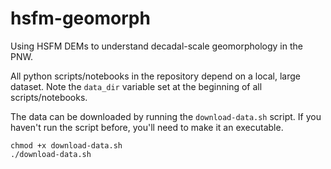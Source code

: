 # hsfm-geomorph
Using HSFM DEMs to understand decadal-scale geomorphology in the PNW.

All python scripts/notebooks in the repository depend on a local, large dataset. Note the `data_dir` variable set at the beginning of all scripts/notebooks.

The data can be downloaded by running the `download-data.sh` script. If you haven't run the script before, you'll need to make it an executable.

```
chmod +x download-data.sh
./download-data.sh
```
